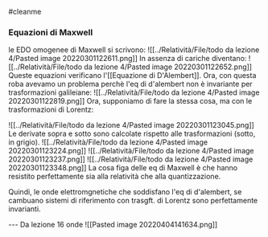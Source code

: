 #cleanme
### Equazioni di Maxwell
le EDO omogenee di Maxwell si scrivono:
![[../Relatività/File/todo da lezione 4/Pasted image 20220301122611.png]]
In assenza di cariche diventano:
![[../Relatività/File/todo da lezione 4/Pasted image 20220301122652.png]]
Queste equazioni verificano l'[[Equazione di D'Alembert]].
Ora, con questa roba avevamo un problema perchè l'eq di d'alembert non è invariante per trasformazioni galileiane:
![[../Relatività/File/todo da lezione 4/Pasted image 20220301122819.png]]
Ora, supponiamo di fare la stessa cosa, ma con le trasformazioni di Lorentz:

![[../Relatività/File/todo da lezione 4/Pasted image 20220301123045.png]]
Le derivate sopra e sotto sono calcolate rispetto alle trasformazioni (sotto, in grigio).
![[../Relatività/File/todo da lezione 4/Pasted image 20220301123224.png]]
![[../Relatività/File/todo da lezione 4/Pasted image 20220301123237.png]]
![[../Relatività/File/todo da lezione 4/Pasted image 20220301123348.png]]
La cosa figa delle eq di Maxwell è che hanno resistito perfettamente sia alla relatività che alla quantizzazione.

Quindi, le onde elettromgnetiche che soddisfano l'eq di d'alembert, se cambuano sistemi di riferimento con trasgft. di Lorentz sono perfettamente invarianti.

--- Da lezione 16 onde
![[Pasted image 20220404141634.png]]
